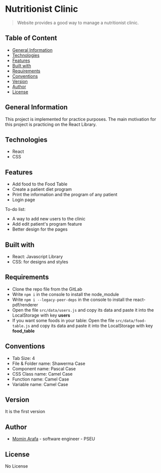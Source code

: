 # Nutritionist Clinic
> Website provides a good way to manage a nutritionist clinic.

## Table of Content
  - [General Information](#general-information)
  - [Technologies](#technologies)
  - [Features](#features)
  - [Built with](#built-with)
  - [Requirements](#requirements)
  - [Conventions](#conventions)
  - [Version](#version)
  - [Author](#author)
  - [License](#license)

## General Information
This project is implemented for practice purposes. The main motivation for this project is practicing on the React Library.

## Technologies
 * React
 * CSS

## Features 
 * Add food to the Food Table
 * Create a patient diet program 
 * Print the information and the program of any patient 
 * Login page

 To-do list:
 * A way to add new users to the clinic 
 * Add edit patient's program feature
 * Better design for the pages

## Built with
 * React: Javascript Library
 * CSS: for designs and styles

## Requirements
 * Clone the repo file from the GitLab
 * Write ``` npm i ``` in the console to install the node_module
 * Write ``` npm i --legacy-peer-deps ``` in the console to install the react-pdf/renderer
 * Open the file ``` src/data/users.js ``` and copy its data and paste it into the LocalStorage with key **users**
 * If you want some foods in your table: Open the file ``` src/data/food-table.js ``` and copy its data and paste it into the LocalStorage with key **food_table**

## Conventions
 * Tab Size: 4
 * File & Folder name: Shawerma Case
 * Component name: Pascal Case
 * CSS Class name: Camel Case
 * Function name: Camel Case
 * Variable name: Camel Case  

## Version
 It is the first version

## Author
  * [Momin Arafa](mailto:cp.momen@gmail.com) - software engineer - PSEU 

## License
No License